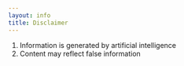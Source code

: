 ```yaml
---
layout: info
title: Disclaimer
---
```


1. Information is generated by artificial intelligence
2. Content may reflect false information
